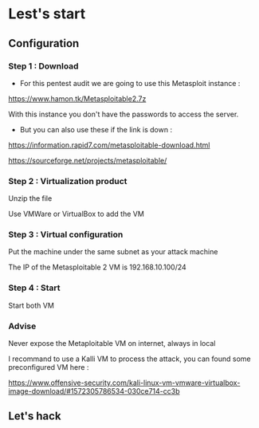 # Lest's start

## Configuration

### Step 1 : Download

- For this pentest audit we are going to use this Metasploit instance :

https://www.hamon.tk/Metasploitable2.7z

With this instance you don't have the passwords to access the server.

- But you can also use these if the link is down :

https://information.rapid7.com/metasploitable-download.html

https://sourceforge.net/projects/metasploitable/

### Step 2 : Virtualization product

Unzip the file

Use VMWare or VirtualBox to add the VM

### Step 3 : Virtual configuration

Put the machine under the same subnet as your attack machine

The IP of the Metasploitable 2 VM is 192.168.10.100/24

### Step 4 : Start

Start both VM

### Advise

Never expose the Metaploitable VM on internet, always in local

I recommand to use a Kalli VM to process the attack, you can found some preconfigured VM here :

https://www.offensive-security.com/kali-linux-vm-vmware-virtualbox-image-download/#1572305786534-030ce714-cc3b

## Let's hack


